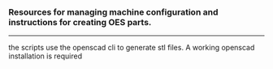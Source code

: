 ### Resources for managing machine configuration and instructions for creating OES parts.

----
the scripts use the openscad cli to generate stl files.
A working openscad installation is required
